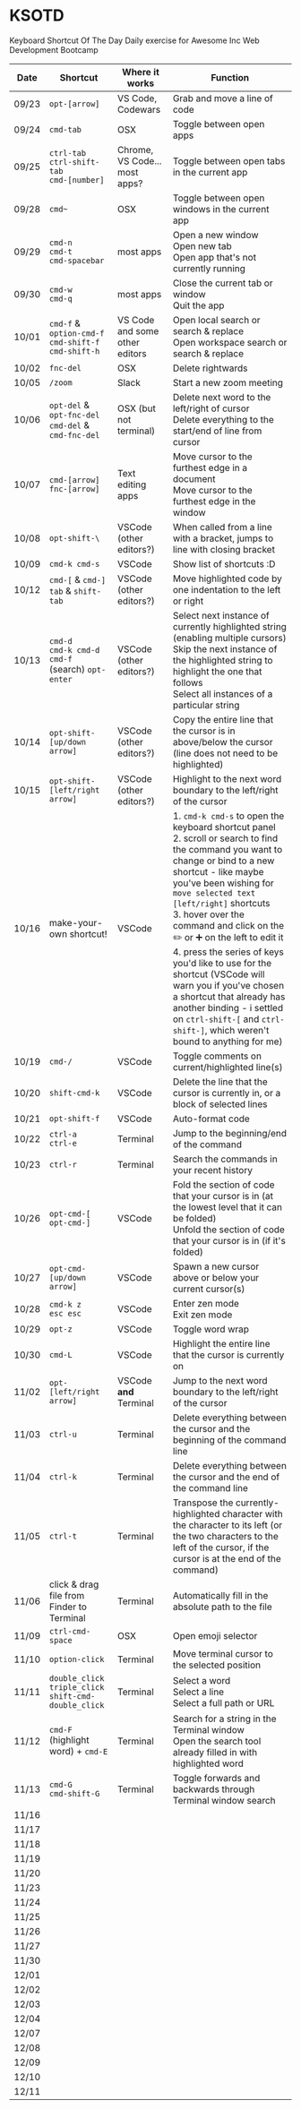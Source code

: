 # KSOTD
Keyboard Shortcut Of The Day
Daily exercise for Awesome Inc Web Development Bootcamp

| Date | Shortcut | Where it works | Function |
| - | - | - | - |
| 09/23 | `opt-[arrow]` | VS Code, Codewars | Grab and move a line of code |
| 09/24 | `cmd-tab` | OSX | Toggle between open apps |
| 09/25 | `ctrl-tab`<br>`ctrl-shift-tab`<br>`cmd-[number]` | Chrome, VS Code... most apps? | Toggle between open tabs in the current app |
| 09/28 | `cmd~` | OSX | Toggle between open windows in the current app |
| 09/29 | `cmd-n`<br>`cmd-t`<br>`cmd-spacebar` | most apps | Open a new window<br>Open new tab<br>Open app that's not currently running |
| 09/30 | `cmd-w`<br>`cmd-q` | most apps | Close the current tab or window<br>Quit the app |
| 10/01 | `cmd-f` & `option-cmd-f`<br>`cmd-shift-f` `cmd-shift-h` | VS Code and some other editors | Open local search or search & replace<br>Open workspace search or search & replace |
| 10/02 | `fnc-del` | OSX | Delete rightwards |
| 10/05 | `/zoom` | Slack | Start a new zoom meeting |
| 10/06 | `opt-del` & `opt-fnc-del`<br>`cmd-del` & `cmd-fnc-del` | OSX (but not terminal) | Delete next word to the left/right of cursor<br>Delete everything to the start/end of line from cursor |
| 10/07 | `cmd-[arrow]`<br>`fnc-[arrow]` | Text editing apps | Move cursor to the furthest edge in a document<br>Move cursor to the furthest edge in the window |
| 10/08 | `opt-shift-\` | VSCode (other editors?) | When called from a line with a bracket, jumps to line with closing bracket |
| 10/09 | `cmd-k cmd-s` | VSCode | Show list of shortcuts :D |
| 10/12 | `cmd-[` & `cmd-]`<br>`tab` & `shift-tab` | VSCode (other editors?) | Move highlighted code by one indentation to the left or right |
| 10/13 | `cmd-d`<br>`cmd-k cmd-d`<br>`cmd-f` (search) `opt-enter` | VSCode (other editors?) | Select next instance of currently highlighted string (enabling multiple cursors)<br>Skip the next instance of the highlighted string to highlight the one that follows<br>Select all instances of a particular string |
| 10/14 | `opt-shift-[up/down arrow]` | VSCode (other editors?) | Copy the entire line that the cursor is in above/below the cursor (line does not need to be highlighted) |
| 10/15 | `opt-shift-[left/right arrow]` | VSCode (other editors?) | Highlight to the next word boundary to the left/right of the cursor |
| 10/16 | make-your-own shortcut! | VSCode | 1. `cmd-k cmd-s` to open the keyboard shortcut panel<br>2. scroll or search to find the command you want to change or bind to a new shortcut - like maybe you've been wishing for `move selected text [left/right]` shortcuts<br>3. hover over the command and click on the :pencil2: or :heavy_plus_sign: on the left to edit it<br>4. press the series of keys you'd like to use for the shortcut (VSCode will warn you if you've chosen a shortcut that already has another binding - i settled on `ctrl-shift-[` and `ctrl-shift-]`, which weren't bound to anything for me) |
| 10/19 | `cmd-/` | VSCode | Toggle comments on current/highlighted line(s) |
| 10/20 | `shift-cmd-k` | VSCode | Delete the line that the cursor is currently in, or a block of selected lines |
| 10/21 | `opt-shift-f` | VSCode | Auto-format code |
| 10/22 | `ctrl-a`<br>`ctrl-e` | Terminal | Jump to the beginning/end of the command |
| 10/23 | `ctrl-r` | Terminal | Search the commands in your recent history |
| 10/26 | `opt-cmd-[`<br>`opt-cmd-]` | VSCode | Fold the section of code that your cursor is in (at the lowest level that it can be folded)<br>Unfold the section of code that your cursor is in (if it's folded) |
| 10/27 | `opt-cmd-[up/down arrow]` | VSCode | Spawn a new cursor above or below your current cursor(s) |
| 10/28 | `cmd-k z`<br>`esc esc` | VSCode | Enter zen mode<br>Exit zen mode |
| 10/29 | `opt-z` | VSCode | Toggle word wrap |
| 10/30 | `cmd-L` | VSCode | Highlight the entire line that the cursor is currently on |
| 11/02 | `opt-[left/right arrow]` | VSCode **and** Terminal | Jump to the next word boundary to the left/right of the cursor |
| 11/03 | `ctrl-u` | Terminal | Delete everything between the cursor and the beginning of the command line |
| 11/04 | `ctrl-k` | Terminal | Delete everything between the cursor and the end of the command line |
| 11/05 | `ctrl-t` | Terminal | Transpose the currently-highlighted character with the character to its left (or the two characters to the left of the cursor, if the cursor is at the end of the command) |
| 11/06 | click & drag file from Finder to Terminal | Terminal | Automatically fill in the absolute path to the file |
| 11/09 | `ctrl-cmd-space` | OSX | Open emoji selector |
| 11/10 | `option-click` | Terminal | Move terminal cursor to the selected position |
| 11/11 | `double_click`<br>`triple_click`<br>`shift-cmd-double_click` | Terminal | Select a word<br>Select a line<br>Select a full path or URL |
| 11/12 | `cmd-F`<br>(highlight word) + `cmd-E` | Terminal | Search for a string in the Terminal window<br>Open the search tool already filled in with highlighted word |
| 11/13 | `cmd-G`<br>`cmd-shift-G` | Terminal | Toggle forwards and backwards through Terminal window search |
| 11/16 |  |  |  |
| 11/17 |  |  |  |
| 11/18 |  |  |  |
| 11/19 |  |  |  |
| 11/20 |  |  |  |
| 11/23 |  |  |  |
| 11/24 |  |  |  |
| 11/25 |  |  |  |
| 11/26 |  |  |  |
| 11/27 |  |  |  |
| 11/30 |  |  |  |
| 12/01 |  |  |  |
| 12/02 |  |  |  |
| 12/03 |  |  |  |
| 12/04 |  |  |  |
| 12/07 |  |  |  |
| 12/08 |  |  |  |
| 12/09 |  |  |  |
| 12/10 |  |  |  |
| 12/11 |  |  |  |
